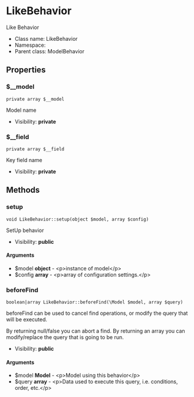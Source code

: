LikeBehavior
===============

Like Behavior




* Class name: LikeBehavior
* Namespace: 
* Parent class: ModelBehavior





Properties
----------


### $__model

    private array $__model

Model name



* Visibility: **private**


### $__field

    private array $__field

Key field name



* Visibility: **private**


Methods
-------


### setup

    void LikeBehavior::setup(object $model, array $config)

SetUp behavior



* Visibility: **public**


#### Arguments
* $model **object** - &lt;p&gt;instance of model&lt;/p&gt;
* $config **array** - &lt;p&gt;array of configuration settings.&lt;/p&gt;



### beforeFind

    boolean|array LikeBehavior::beforeFind(\Model $model, array $query)

beforeFind can be used to cancel find operations, or modify the query that will be executed.

By returning null/false you can abort a find. By returning an array you can modify/replace the query
that is going to be run.

* Visibility: **public**


#### Arguments
* $model **Model** - &lt;p&gt;Model using this behavior&lt;/p&gt;
* $query **array** - &lt;p&gt;Data used to execute this query, i.e. conditions, order, etc.&lt;/p&gt;


